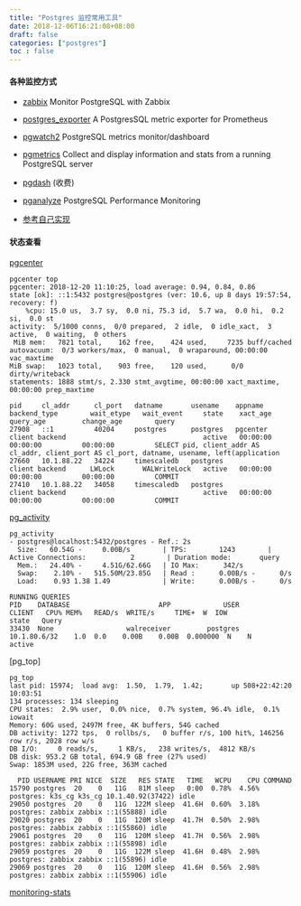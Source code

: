 ```yaml
---
title: "Postgres 监控常用工具"
date: 2018-12-06T16:21:08+08:00
draft: false
categories: ["postgres"]
toc : false 
---
```


#### 各种监控方式

- [zabbix](https://github.com/cavaliercoder/libzbxpgsql)  Monitor PostgreSQL with Zabbix

- [postgres_exporter](https://github.com/wrouesnel/postgres_exporter)  A PostgresSQL metric exporter for Prometheus

- [pgwatch2](https://github.com/cybertec-postgresql/pgwatch2) PostgreSQL metrics monitor/dashboard

- [pgmetrics](https://github.com/rapidloop/pgmetrics) Collect and display information and stats from a running PostgreSQL server 

- [pgdash](https://pgdash.io/)  (收费)

- [pganalyze](https://pganalyze.com) PostgreSQL Performance Monitoring

- [参考自己实现](https://yq.aliyun.com/live/927) 


#### 状态查看
[pgcenter](https://github.com/lesovsky/pgcenter)


```
pgcenter top
pgcenter: 2018-12-20 11:10:25, load average: 0.94, 0.84, 0.86                                                                         state [ok]: ::1:5432 postgres@postgres (ver: 10.6, up 8 days 19:57:54, recovery: f)
    %cpu: 15.0 us,  3.7 sy,  0.0 ni, 75.3 id,  5.7 wa,  0.0 hi,  0.2 si,  0.0 st                                                        activity:  5/1000 conns,  0/0 prepared,  2 idle,  0 idle_xact,  3 active,  0 waiting,  0 others
 MiB mem:   7821 total,    162 free,    424 used,     7235 buff/cached                                                                autovacuum:  0/3 workers/max,  0 manual,  0 wraparound, 00:00:00 vac_maxtime
MiB swap:   1023 total,    903 free,    120 used,      0/0 dirty/writeback                                                            statements: 1888 stmt/s, 2.330 stmt_avgtime, 00:00:00 xact_maxtime, 00:00:00 prep_maxtime      

pid     cl_addr      cl_port   datname       usename    appname    backend_type        wait_etype   wait_event     state    xact_age   query_age         change_age        query           
27908   ::1          40204     postgres      postgres   pgcenter   client backend                                  active   00:00:00   00:00:00          00:00:00          SELECT pid, client_addr AS cl_addr, client_port AS cl_port, datname, usename, left(application
27660   10.1.88.22   34224     timescaledb   postgres              client backend      LWLock       WALWriteLock   active   00:00:00   00:00:00          00:00:00          COMMIT                                                                                        
27410   10.1.88.22   34058     timescaledb   postgres              client backend                                  active   00:00:00   00:00:00          00:00:00          COMMIT                 
```

[pg_activity](/postgres/pg_activity)
```
pg_activity
- postgres@localhost:5432/postgres - Ref.: 2s
  Size:   60.54G -     0.00B/s        | TPS:        1243        | Active Connections:           2        | Duration mode:       query
  Mem.:   24.40% -     4.51G/62.66G   | IO Max:      342/s
  Swap:    2.10% -   515.50M/23.85G   | Read :      0.00B/s -      0/s
  Load:    0.93 1.38 1.49             | Write:      0.00B/s -      0/s
                                                                               RUNNING QUERIES
PID    DATABASE                      APP             USER           CLIENT   CPU% MEM%   READ/s  WRITE/s     TIME+  W  IOW              state   Query
33430  None                  walreceiver         postgres     10.1.80.6/32    1.0  0.0    0.00B    0.00B  0.000000  N    N             active
```

[pg_top]
```
pg_top
last pid: 15974;  load avg:  1.50,  1.79,  1.42;       up 508+22:42:20                                                                                                              10:03:51
134 processes: 134 sleeping
CPU states:  2.9% user,  0.0% nice,  0.7% system, 96.4% idle,  0.1% iowait
Memory: 60G used, 2497M free, 4K buffers, 54G cached
DB activity: 1272 tps,  0 rollbs/s,   0 buffer r/s, 100 hit%, 146256 row r/s, 2028 row w/s
DB I/O:     0 reads/s,     1 KB/s,   238 writes/s,  4812 KB/s
DB disk: 953.2 GB total, 694.9 GB free (27% used)
Swap: 1853M used, 22G free, 363M cached

  PID USERNAME PRI NICE  SIZE   RES STATE   TIME   WCPU    CPU COMMAND
15790 postgres  20    0   11G   81M sleep   0:00  0.78%  4.56% postgres: k3s_cg k3s_cg 10.1.40.92(37422) idle
29050 postgres  20    0   11G  122M sleep  41.6H  0.60%  3.18% postgres: zabbix zabbix ::1(55888) idle
29020 postgres  20    0   11G  120M sleep  41.7H  0.50%  2.98% postgres: zabbix zabbix ::1(55860) idle
29061 postgres  20    0   11G  120M sleep  41.7H  0.56%  2.98% postgres: zabbix zabbix ::1(55898) idle
29059 postgres  20    0   11G  122M sleep  41.6H  0.48%  2.98% postgres: zabbix zabbix ::1(55896) idle
29069 postgres  20    0   11G  120M sleep  41.6H  0.56%  2.98% postgres: zabbix zabbix ::1(55906) idle
```

[monitoring-stats](https://www.postgresql.org/docs/devel/monitoring-stats.html)


